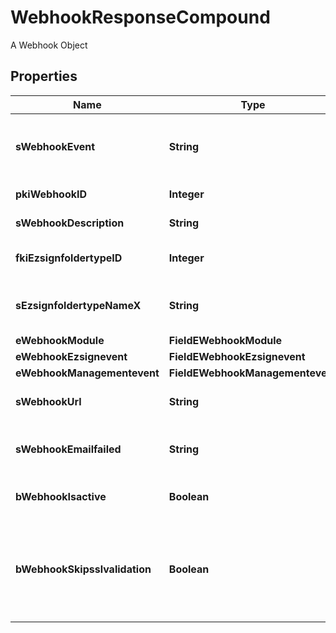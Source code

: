 

# WebhookResponseCompound

A Webhook Object

## Properties

| Name | Type | Description | Notes |
|------------ | ------------- | ------------- | -------------|
|**sWebhookEvent** | **String** | The concatenated string to describe the Webhook event |  |
|**pkiWebhookID** | **Integer** | The unique ID of the Webhook |  |
|**sWebhookDescription** | **String** | The description of the Webhook |  |
|**fkiEzsignfoldertypeID** | **Integer** | The unique ID of the Ezsignfoldertype. |  [optional] |
|**sEzsignfoldertypeNameX** | **String** | The name of the Ezsignfoldertype in the language of the requester |  [optional] |
|**eWebhookModule** | **FieldEWebhookModule** |  |  |
|**eWebhookEzsignevent** | **FieldEWebhookEzsignevent** |  |  [optional] |
|**eWebhookManagementevent** | **FieldEWebhookManagementevent** |  |  [optional] |
|**sWebhookUrl** | **String** | The URL of the Webhook callback |  |
|**sWebhookEmailfailed** | **String** | The email that will receive the Webhook in case all attempts fail |  |
|**bWebhookIsactive** | **Boolean** | Whether the Webhook is active or not |  [optional] |
|**bWebhookSkipsslvalidation** | **Boolean** | Wheter the server&#39;s SSL certificate should be validated or not. Not recommended to skip for production use |  |



